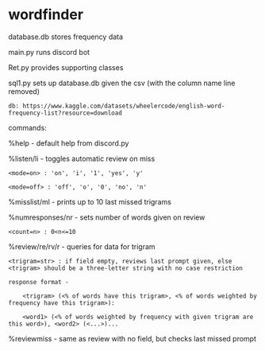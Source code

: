# wordfinder

database.db stores frequency data

main.py runs discord bot

Ret.py provides supporting classes

sql1.py sets up database.db given the csv (with the column name line removed)

    db: https://www.kaggle.com/datasets/wheelercode/english-word-frequency-list?resource=download

commands:

%help - default help from discord.py

%listen/li <mode> - toggles automatic review on miss

    <mode=on> : 'on', 'i', '1', 'yes', 'y'

    <mode=off> : 'off', 'o', '0', 'no', 'n'

%misslist/ml - prints up to 10 last missed trigrams

%numresponses/nr <count> - sets number of words given on review

    <count=n> : 0<n<=10
    
%review/re/rv/r <trigram> - queries for data for trigram

    <trigram=str> : if field empty, reviews last prompt given, else <trigram> should be a three-letter string with no case restriction

    response format - 

        <trigram> (<% of words have this trigram>, <% of words weighted by frequency have this trigram>):

        <word1> (<% of words weighted by frequency with given trigram are this word>), <word2> (<...>)...

%reviewmiss - same as review with no field, but checks last missed prompt
